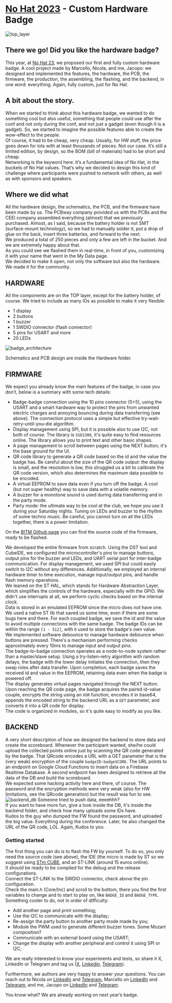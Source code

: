 # [No Hat 2023](https://www.nohat.it) - Custom Hardware Badge

![top_layer][1]

## There we go! Did you like the hardware badge?

This year, at [No Hat 23](https://www.nohat.it), we proposed our first and fully custom hardware badge. A cool project made by Marcello, Nicola, and me, Jacopo: we designed and implemented the features, the hardware, the PCB, the firmware, the production, the assembling, the flashing, and the backend, in one word: everything. Again, fully custom, just for No Hat.

## A bit about the story.

When we started to think about this hardware badge, we wanted to do something cool but also useful, something that people could use after the conf and not only during the conf, and not just a gadget (even though it is a gadget). So, we started to imagine the possible features able to create the wow-effect to the people.\
Of course, it had to be cheap, very cheap. Usually, for HW stuff, the price goes down for lots with at least thousands of pieces. Not our case. It’s still a limited edition, by design, so the BOM (bill of materials) had to be short and cheap.\
Networking is the keyword here. It’s a fundamental idea of No Hat, in the buckets of No Hat values. That’s why we decided to design this kind of challenge where participants were pushed to network with others, as well as with sponsors and speakers.

## Where we did what

All the hardware design, the schematics, the PCB, and the firmware have been made by us. The PCBway company provided us with the PCBs and the CEEI company assembled everything (almost) that we previously purchased. Almost, as I said, because the battery holder is not SMT (surface-mount technology), so we had to manually solder it, put a drop of glue on the back, insert three batteries, and forward to the next.\
We produced a total of 250 pieces and only a few are left in the bucket. And we are extremely happy about that.\
As you could see we flashed them in real-time, in front of you, customizing it with your name that went in the My Data page.\
We decided to make it open, not only the software but also the hardware. We made it for the community.

## HARDWARE

All the components are on the TOP layer, except for the battery holder, of course. We tried to include as many IOs as possible to make it very flexible:

- 1 display
- 2 buttons
- 1 buzzer
- 1 SWDIO connector (flash connector)
- 5 pins for USART and more
- 20 LEDs
 
![badge_architecture][2]

Schematics and PCB design are inside the Hardware folder.

## FIRMWARE

We expect you already know the main features of the badge, in case you don’t, below is a summary with some tech details:

- Badge-badge connection using the 10 pins connector (5+5), using the USART and a smart hardware way to protect the pins from unwanted electric charges and annoying bouncing during data transferring (see above). The connection protocol uses a simple but effective try-wait-retry-until-you-die algorithm.
- Display management using SPI, but it is possible also to use I2C, not both of course. The library is `SSD1306`, it's quite easy to find resources online. The library allows you to print text and other basic shapes.
- A page management to scroll between pages using the NEXT button; it's the base ground for the UI.
- QR code library to generate a QR code based on the id and the value the badge has. Be careful about the size of the QR code output: the display is small, and the resolution is low, this struggled us a bit to calibrate the QR code version, which also determines the maximum data possible to be encoded.
- A virtual EEPROM to save data even if you turn off the badge. A cool (but not super healthy) way to save data with a volatile memory.
- A buzzer for a monotone sound is used during data transferring and in the party mode.
- Party mode: the ultimate way to be cool at the club, we hope you use it during your Saturday nights. Tuning on LEDs and buzzer to the rhythm of some techno music. Be careful, you cannot turn on all the LEDs together, there is a power limitation.

On the [BITM Github page](https://github.com/berghem-in-the-middle) you can find the source code of the firmware, ready to be flashed.

We developed the entire firmware from scratch. Using the DST tool and CubeIDE, we configured the microcontroller's pins to manage buttons, output pins for the buzzer and LEDs, and UART serial port for inter-badge communication. For display management, we used SPI but could easily switch to I2C without any differences. Additionally, we employed an internal hardware timer to time execution, manage input/output pins, and handle flash memory operations.\
We leaned on the ST HAL, which stands for Hardware Abstraction Layer, which simplifies the controls of the hardware, especially with the GPIO. We didn't use interrupts at all, we perform cyclic checks based on the internal clock.\
Data is stored in an emulated EEPROM since the micro does not have one. We used a native ST lib that saved us some time, even if there are some bugs here and there. For each coupled badge, we save the id and the value to avoid multiple connections with the same badge. The badge IDs can be within the range `[1 - 512]`, with `0` used to store the badge's own value.\
We implemented software debounce to manage hardware debounce when buttons are pressed. There's a mechanism performing checks approximately every 10ms to manage input and output pins.\
The badge-to-badge connection operates as a node-to-node system rather than a master/slave setup. Using a try-listen-retry algorithm with random delays, the badge with the lower delay initiates the connection, then they swap roles after data transfer. Upon completion, each badge saves the received id and value in the EEPROM, retaining data even when the badge is powered off.\
The display generates virtual pages navigated through the NEXT button. Upon reaching the QR code page, the badge acquires the paired id-value couple, encrypts the string using an `XOR` function, encodes it in base64, appends the encoded string to the backend URL as a `GET` parameter, and converts it into a QR code for display.\
The code is organized in modules, so it's quite easy to modify as you like.

## BACKEND

A very short description of how we designed the backend to store data and create the scoreboard. Whenever the participant wanted, she/he could upload the collected points online just by scanning the QR code generated by the badge. That QRcode encodes a URL with a GET parameter that is the (very weak) encryption of the couple `badgeID:badgeSCORE`. The URL points to an endpoint on Google Cloud Functions to insert data on a Firebase Realtime Database. A second endpoint has been designed to retrieve all the data of the DB and build the scoreboard.\
We expected some hacking activity here and there, of course. The password and the encryption methods were very weak (also for HW limitations, see the QRcode generation) but the result was fun to see.
![backend_db][3]
Someone tried to push data, eeeehhh?\
If you want to have more fun, give a look inside the DB, it's inside the backend folder, and check how many uploads some IDs have.\
Kudos to the guy who dumped the FW found the password, and uploaded the big value. Everything during the conference. Later, he also changed the URL of the QR code, LOL. Again, Kudos to you.

### Getting started

The first thing you can do is to flash the FW by yourself. To do so, you only need the source code (see above), the IDE (the micro is made by ST so we suggest using [STm CUBE](https://www.st.com/en/development-tools/stm32cubeide.html), and an ST-LINK (around 15 euros online).\
It should be ready to be compiled for the debug and the release configurations.\
Connect the ST-LINK to the SWDIO connector, check above the pin configuration.\
Check the main.h (Core/Inc) and scroll to the bottom, there you find the first variables to change and to start to play on, like `BADGE_ID` and `BADGE_TYPE`.
Something cooler to do, not in order of difficulty:

- Add another page and print something;
- Use the I2C to communicate with the display;
- Re-assign the party button to another party mode made by you;
- Module the PWM used to generate different buzzer tones. Some Mozart composition?
- Communicate with an external board using the USART;
- Change the display with another peripheral and control it using SPI or I2C;

We are really interested to know your experiments and tests, so share it X, LinkedIn or Telegram and tag us ([X](https://twitter.com/nohatcon), [Linkedin](https://www.linkedin.com/company/berghem-in-the-middle/mycompany/), [Telegram](https://t.me/joinchat/CM8GDRJqmE3-Ps6rU-W7Bw)).

Furthermore, we authors are very happy to answer your questions. You can reach out to Nicola on [LinkedIn](https://www.linkedin.com/in/nicola-vaccaro/) and [Telegram](https://t.me/HighSeconds), Marcello on [LinkedIn](https://www.linkedin.com/in/marcello-federici-441b28b/) and [Telegram](https://t.me/Marcio28_99), and me, Jacopo on [LinkedIn](https://www.linkedin.com/in/jacopofederici/) and [Telegram](https://t.me/j_jey).

You know what? We are already working on next year’s badge.

[1]: /Hardware/banner.png
[2]: /Hardware/badgeNOHAT23_TOP_CONNECTIONS.jpg
[3]: /Backend/hw_scoreboard.png
